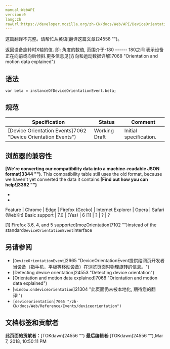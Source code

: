 ```yaml
---
manual:WebAPI
version:0
lang:zh
rawUrl:https://developer.mozilla.org/zh-CN/docs/Web/API/DeviceOrientationEvent/beta
---
```




这篇翻译不完整。请帮忙从英语[翻译这篇文章]24558 "")。






返回设备旋转时X轴的值. 即: 角度的数值, 范围介于-180 ------ 180之间 表示设备正在向前或向后倾斜.更多信息见[方向和运动数据详解]7068 "Orientation and motion data explained")


## 语法<a name="语法"></a>

```
var beta = instanceOfDeviceOrientationEvent.beta;
```

## 规范<a name="规范"></a>
Specification | Status | Comment 
 ---  |  ---  |  ---  | 
[Device Orientation Events]7062 "Device Orientation Events") | Working Draft | Initial specification. 


## 浏览器的兼容性<a name="浏览器的兼容性"></a>


**[We&#39;re converting our compatibility data into a machine-readable JSON format]3344 "")**. This compatibility table still uses the old format, because we haven&#39;t yet converted the data it contains.**[Find out how you can help!]3392 "")**


* 
* 
Feature | Chrome | Edge | Firefox (Gecko) | Internet Explorer | Opera | Safari (WebKit) 
Basic support | 7.0 | (Yes) | 6 [1] | ? | ? | ? 





[1] Firefox 3.6, 4, and 5 supported[mozOrientation]7102 "")instead of the standard`DeviceOrientationEvent`interface


## 另请参阅<a name="另请参阅"></a>

* [`DeviceOrientationEvent`]2665 "DeviceOrientationEvent提供给网页开发者当设备（指手机，平板等移动设备）在浏览页面时物理旋转的信息。")
* [Detecting device orientation]24553 "Detecting device orientation")
* [Orientation and motion data explained]7068 "Orientation and motion data explained")
* [`window.ondeviceorientation`]21304 "此页面仍未被本地化, 期待您的翻译!")
* `[deviceorientation]7065 "/zh-CN/docs/Web/Reference/Events/deviceorientation")`



## 文档标签和贡献者
**此页面的贡献者：**[TOKdawn]24556 "")
**最后编辑者:**[TOKdawn]24556 ""),<time>Mar 7, 2018, 10:50:11 PM</time>


